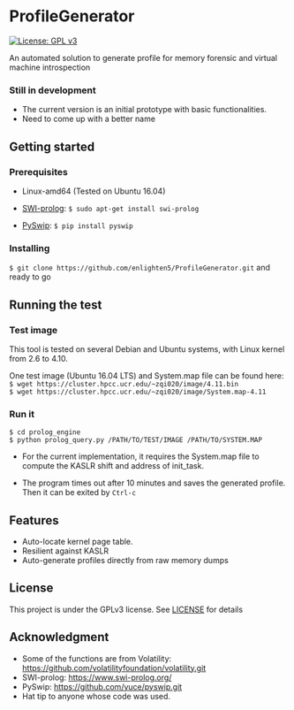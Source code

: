 # ProfileGenerator
[![License: GPL v3](https://img.shields.io/badge/License-GPLv3-blue.svg)](https://www.gnu.org/licenses/gpl-3.0)

An automated solution to generate profile for memory forensic and virtual machine introspection    
### Still in development    
* The current version is an initial prototype with basic functionalities. 
* Need to come up with a better name

## Getting started

### Prerequisites

* Linux-amd64 (Tested on Ubuntu 16.04)    
* [SWI-prolog](https://www.swi-prolog.org/): `$ sudo apt-get install swi-prolog`

* [PySwip](https://github.com/yuce/pyswip.git): `$ pip install pyswip`

### Installing
`$ git clone https://github.com/enlighten5/ProfileGenerator.git` and ready to go

## Running the test

### Test image

This tool is tested on several Debian and Ubuntu systems, with Linux kernel from 2.6 to 4.10. 

One test image (Ubuntu 16.04 LTS) and System.map file can be found here:     
`$ wget https://cluster.hpcc.ucr.edu/~zqi020/image/4.11.bin`    
`$ wget https://cluster.hpcc.ucr.edu/~zqi020/image/System.map-4.11` 

### Run it    
`$ cd prolog_engine`    
`$ python prolog_query.py /PATH/TO/TEST/IMAGE /PATH/TO/SYSTEM.MAP`    

* For the current implementation, it requires the System.map file to compute the KASLR shift and address of init_task.

* The program times out after 10 minutes and saves the generated profile. Then it can be exited by `Ctrl-c`

## Features    
* Auto-locate kernel page table. 
* Resilient against KASLR
* Auto-generate profiles directly from raw memory dumps    
## License    
This project is under the GPLv3 license. See [LICENSE](LICENSE) for details

## Acknowledgment    
* Some of the functions are from Volatility: https://github.com/volatilityfoundation/volatility.git    
* SWI-prolog: https://www.swi-prolog.org/
* PySwip: https://github.com/yuce/pyswip.git
* Hat tip to anyone whose code was used.

